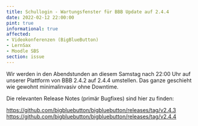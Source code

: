 ```yaml
---
title: Schullogin - Wartungsfenster für BBB Update auf 2.4.4
date: 2022-02-12 22:00:00 
pint: true
informational: true
affected:
- Videokonferenzen (BigBlueButton)
- LernSax
- Moodle SBS
section: issue
---
```


Wir werden in den Abendstunden an diesem Samstag nach 22:00 Uhr auf
unserer Plattform von BBB 2.4.2 auf 2.4.4 umstellen. Das ganze
geschieht wie gewohnt minimalinvasiv ohne Downtime.

Die relevanten Release Notes (primär Bugfixes) sind hier zu finden:

https://github.com/bigbluebutton/bigbluebutton/releases/tag/v2.4.3
https://github.com/bigbluebutton/bigbluebutton/releases/tag/v2.4.4
